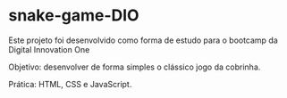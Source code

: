 # snake-game-DIO

Este projeto foi desenvolvido como forma de estudo para o bootcamp da Digital Innovation One

Objetivo: desenvolver de forma simples o clássico jogo da cobrinha.

Prática: HTML, CSS e JavaScript.
